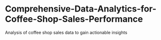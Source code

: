 # Comprehensive-Data-Analytics-for-Coffee-Shop-Sales-Performance
Analysis of coffee shop sales data to gain actionable insights
